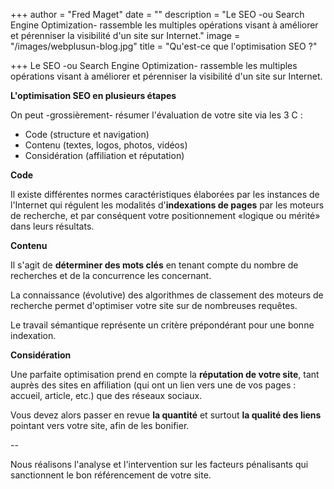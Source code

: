 +++
author = "Fred Maget"
date = ""
description = "Le SEO -ou Search Engine Optimization- rassemble les multiples opérations visant à améliorer et pérenniser la visibilité d'un site sur Internet."
image = "/images/webplusun-blog.jpg"
title = "Qu'est-ce que l'optimisation SEO ?"

+++
Le SEO -ou Search Engine Optimization- rassemble les multiples opérations visant à améliorer et pérenniser la visibilité d'un site sur Internet.

**L'optimisation SEO en plusieurs étapes**

On peut -grossièrement- résumer l'évaluation de votre site via les 3 C :

* Code (structure et navigation)
* Contenu (textes, logos, photos, vidéos)
* Considération (affiliation et réputation)

**Code**

Il existe différentes normes caractéristiques élaborées par les instances de l'Internet qui régulent les modalités d'**indexations de pages** par les moteurs de recherche, et par conséquent votre positionnement «logique ou mérité» dans leurs résultats.

**Contenu**

Il s'agit de **déterminer des mots clés** en tenant compte du nombre de recherches et de la concurrence les concernant.

La connaissance (évolutive) des algorithmes de classement des moteurs de recherche permet d'optimiser votre site sur de nombreuses requêtes.

Le travail sémantique représente un critère prépondérant pour une bonne indexation.

**Considération**

Une parfaite optimisation prend en compte la **réputation de votre site**, tant auprès des sites en affiliation (qui ont un lien vers une de vos pages : accueil, article, etc.) que des réseaux sociaux.

Vous devez alors passer en revue **la quantité** et surtout **la qualité des liens** pointant vers votre site, afin de les bonifier.

\--

Nous réalisons l'analyse et l'intervention sur les facteurs pénalisants qui sanctionnent le bon référencement de votre site.